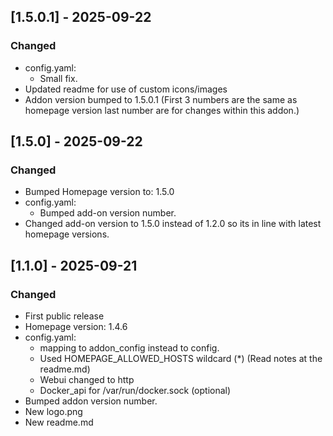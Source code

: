 ## [1.5.0.1] - 2025-09-22

### Changed

- config.yaml:
  - Small fix.
- Updated readme for use of custom icons/images
- Addon version bumped to 1.5.0.1 (First 3 numbers are the same as homepage version last number are for changes within this addon.)

## [1.5.0] - 2025-09-22

### Changed

- Bumped Homepage version to: 1.5.0
- config.yaml:
  - Bumped add-on version number.
- Changed add-on version to 1.5.0 instead of 1.2.0 so its in line with latest homepage versions.

## [1.1.0] - 2025-09-21

### Changed

- First public release
- Homepage version: 1.4.6
- config.yaml:
  - mapping to addon_config instead to config.
  - Used HOMEPAGE_ALLOWED_HOSTS wildcard (*) (Read notes at the readme.md)
  - Webui changed to http
  - Docker_api for /var/run/docker.sock (optional)
- Bumped addon version number.
- New logo.png
- New readme.md
